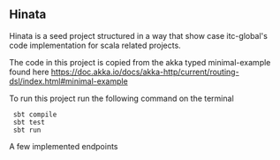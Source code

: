 ## Hinata
Hinata is a seed project structured in a way that show case itc-global's code 
implementation for scala related projects. 

The code in this project is copied from the akka typed minimal-example found here
https://doc.akka.io/docs/akka-http/current/routing-dsl/index.html#minimal-example


To run this project run the following command on the terminal 
``` 
 sbt compile
 sbt test 
 sbt run 
```

A few implemented endpoints 

```get  localhost